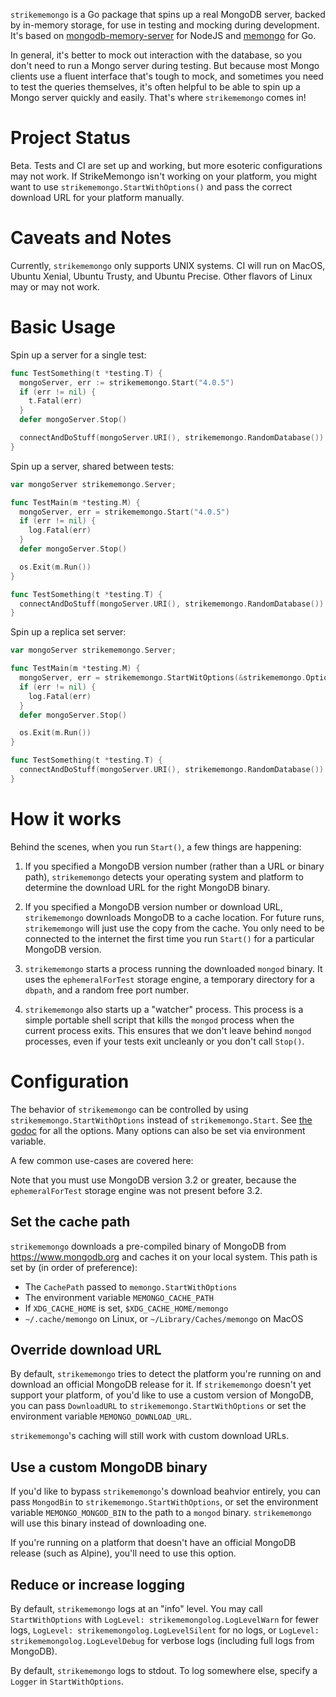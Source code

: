 `strikememongo` is a Go package that spins up a real MongoDB server, backed by in-memory
storage, for use in testing and mocking during development. It's based on
[mongodb-memory-server](https://github.com/nodkz/mongodb-memory-server) for
NodeJS and [memongo](https://github.com/benweissmann/memongo) for Go.

In general, it's better to mock out interaction with the database, so you don't
need to run a Mongo server during testing. But because most Mongo clients use
a fluent interface that's tough to mock, and sometimes you need to test the
queries themselves, it's often helpful to be able to spin up a Mongo server
quickly and easily. That's where `strikememongo` comes in!

# Project Status

Beta. Tests and CI are set up and working, but more esoteric configurations may not work. If StrikeMemongo isn't working on your platform, you might want to use `strikememongo.StartWithOptions()` and pass the correct download URL for your platform manually.

# Caveats and Notes

Currently, `strikememongo` only supports UNIX systems. CI will run on MacOS, Ubuntu Xenial, Ubuntu Trusty, and Ubuntu Precise. Other flavors of Linux may or may not work.

# Basic Usage

Spin up a server for a single test:

```go
func TestSomething(t *testing.T) {
  mongoServer, err := strikememongo.Start("4.0.5")
  if (err != nil) {
    t.Fatal(err)
  }
  defer mongoServer.Stop()

  connectAndDoStuff(mongoServer.URI(), strikememongo.RandomDatabase())
}
```

Spin up a server, shared between tests:

```go
var mongoServer strikememongo.Server;

func TestMain(m *testing.M) {
  mongoServer, err = strikememongo.Start("4.0.5")
  if (err != nil) {
    log.Fatal(err)
  }
  defer mongoServer.Stop()

  os.Exit(m.Run())
}

func TestSomething(t *testing.T) {
  connectAndDoStuff(mongoServer.URI(), strikememongo.RandomDatabase())
}
```

Spin up a replica set server:

```go
var mongoServer strikememongo.Server;

func TestMain(m *testing.M) {
  mongoServer, err = strikememongo.StartWitOptions(&strikememongo.Options{MongoVersion: "4.2.1", ShouldUseReplica: true})
  if (err != nil) {
    log.Fatal(err)
  }
  defer mongoServer.Stop()

  os.Exit(m.Run())
}

func TestSomething(t *testing.T) {
  connectAndDoStuff(mongoServer.URI(), strikememongo.RandomDatabase())
}
```

# How it works

Behind the scenes, when you run `Start()`, a few things are happening:

1. If you specified a MongoDB version number (rather than a URL or binary path),
   `strikememongo` detects your operating system and platform to determine the
   download URL for the right MongoDB binary.

2. If you specified a MongoDB version number or download URL, `strikememongo`
   downloads MongoDB to a cache location. For future runs, `strikememongo` will just
   use the copy from the cache. You only need to be connected to the internet
   the first time you run `Start()` for a particular MongoDB version.

3. `strikememongo` starts a process running the downloaded `mongod` binary. It uses
   the `ephemeralForTest` storage engine, a temporary directory for a `dbpath`,
   and a random free port number.

4. `strikememongo` also starts up a "watcher" process. This process is a simple
   portable shell script that kills the `mongod` process when the current
   process exits. This ensures that we don't leave behind `mongod` processes,
   even if your tests exit uncleanly or you don't call `Stop()`.

# Configuration

The behavior of `strikememongo` can be controlled by using
`strikememongo.StartWithOptions` instead of `strikememongo.Start`. See
[the godoc](https://godoc.org/github.com/apotox/strikememongo) for all the options. Many options can also be set via environment variable.

A few common use-cases are covered here:

Note that you must use MongoDB version 3.2 or greater, because the `ephemeralForTest` storage engine was not present before 3.2.

## Set the cache path

`strikememongo` downloads a pre-compiled binary of MongoDB from https://www.mongodb.org and caches it on your local system. This path is set by (in order of preference):

- The `CachePath` passed to `memongo.StartWithOptions`
- The environment variable `MEMONGO_CACHE_PATH`
- If `XDG_CACHE_HOME` is set, `$XDG_CACHE_HOME/memongo`
- `~/.cache/memongo` on Linux, or `~/Library/Caches/memongo` on MacOS

## Override download URL

By default, `strikememongo` tries to detect the platform you're running on and download an official MongoDB release for it. If `strikememongo` doesn't yet support your platform, of you'd like to use a custom version of MongoDB, you can pass `DownloadURL` to `strikememongo.StartWithOptions` or set the environment variable `MEMONGO_DOWNLOAD_URL`.

`strikememongo`'s caching will still work with custom download URLs.

## Use a custom MongoDB binary

If you'd like to bypass `strikememongo`'s download beahvior entirely, you can pass `MongodBin` to `strikememongo.StartWithOptions`, or set the environment variable `MEMONGO_MONGOD_BIN` to the path to a `mongod` binary. `strikememongo` will use this binary instead of downloading one.

If you're running on a platform that doesn't have an official MongoDB release (such as Alpine), you'll need to use this option.

## Reduce or increase logging

By default, `strikememongo` logs at an "info" level. You may call `StartWithOptions` with `LogLevel: strikememongolog.LogLevelWarn` for fewer logs, `LogLevel: strikememongolog.LogLevelSilent` for no logs, or `LogLevel: strikememongolog.LogLevelDebug` for verbose logs (including full logs from MongoDB).

By default, `strikememongo` logs to stdout. To log somewhere else, specify a `Logger` in `StartWithOptions`.
